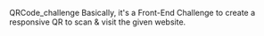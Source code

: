 QRCode_challenge
Basically, it's a Front-End Challenge to create a responsive QR to scan &amp; visit the given website.
